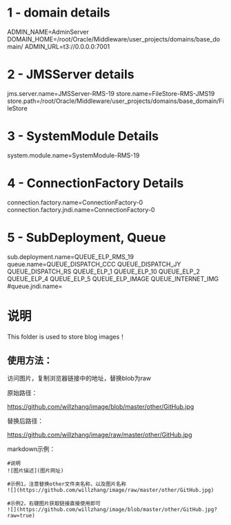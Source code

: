 # 1 - domain details
ADMIN_NAME=AdminServer
DOMAIN_HOME=/root/Oracle/Middleware/user_projects/domains/base_domain/
ADMIN_URL=t3://0.0.0.0:7001

# 2 - JMSServer details
jms.server.name=JMSServer-RMS-19
store.name=FileStore-RMS-JMS19
store.path=/root/Oracle/Middleware/user_projects/domains/base_domain/FileStore

# 3 - SystemModule Details
system.module.name=SystemModule-RMS-19

# 4 - ConnectionFactory Details
connection.factory.name=ConnectionFactory-0
connection.factory.jndi.name=ConnectionFactory-0

# 5 - SubDeployment, Queue
sub.deployment.name=QUEUE_ELP_RMS_19
queue.name=QUEUE_DISPATCH_CCC QUEUE_DISPATCH_JY QUEUE_DISPATCH_RS QUEUE_ELP_1 QUEUE_ELP_10 QUEUE_ELP_2 QUEUE_ELP_4 QUEUE_ELP_5 QUEUE_ELP_IMAGE QUEUE_INTERNET_IMG
#queue.jndi.name=



# 说明

This folder is used to store blog images！

## 使用方法：

访问图片，复制浏览器链接中的地址，替换blob为raw

原始路径：

https://github.com/willzhang/image/blob/master/other/GitHub.jpg

替换后路径：

https://github.com/willzhang/image/raw/master/other/GitHub.jpg

markdown示例：
```
#说明
![图片描述](图片网址) 

#示例1，注意替换other文件夹名称，以及图片名称
![](https://github.com/willzhang/image/raw/master/other/GitHub.jpg)

#示例2，右键图片获取链接直接使用即可
![](https://github.com/willzhang/image/blob/master/other/GitHub.jpg?raw=true)
```

